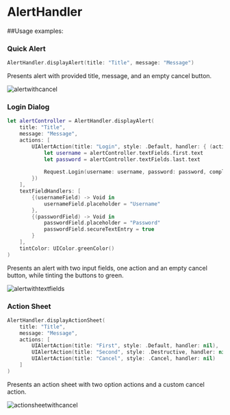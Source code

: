 # AlertHandler

##Usage examples:

### Quick Alert

````swift
AlertHandler.displayAlert(title: "Title", message: "Message")
````
Presents alert with provided title, message, and an empty cancel button.

![alertwithcancel](https://cloud.githubusercontent.com/assets/4093007/14069709/37c9fabc-f452-11e5-8c92-43795c106575.png)

### Login Dialog

````swift
let alertController = AlertHandler.displayAlert(
    title: "Title",
    message: "Message",
    actions: [
    	UIAlertAction(title: "Login", style: .Default, handler: { (action) -> Void in
    		let username = alertController.textFields.first.text
    		let password = alertController.textFields.last.text
    		
    		Request.Login(username: username, password: password, completion: nil)
    	})
    ],
    textFieldHandlers: [
    	{(usernameField) -> Void in
    		usernameField.placeholder = "Username"
    	},
    	{(passwordField) -> Void in
    		passwordField.placeholder = "Password"
    		passwordField.secureTextEntry = true
    	}
    ],
    tintColor: UIColor.greenColor()
)

````
Presents an alert with two input fields, one action and an empty cancel button, while tinting the buttons to green.

![alertwithtextfields](https://cloud.githubusercontent.com/assets/4093007/14069708/37c9cbe6-f452-11e5-8ec1-0085d08549a8.png)

### Action Sheet

````swift
AlertHandler.displayActionSheet(
    title: "Title",
    message: "Message",
    actions: [
    	UIAlertAction(title: "First", style: .Default, handler: nil),
    	UIAlertAction(title: "Second", style: .Destructive, handler: nil),
    	UIAlertAction(title: "Cancel", style: .Cancel, handler: nil)
    ]
)
````
Presents an action sheet with two option actions and a custom cancel action.

![actionsheetwithcancel](https://cloud.githubusercontent.com/assets/4093007/14069707/374a8638-f452-11e5-8514-95dfd831a53f.png)
